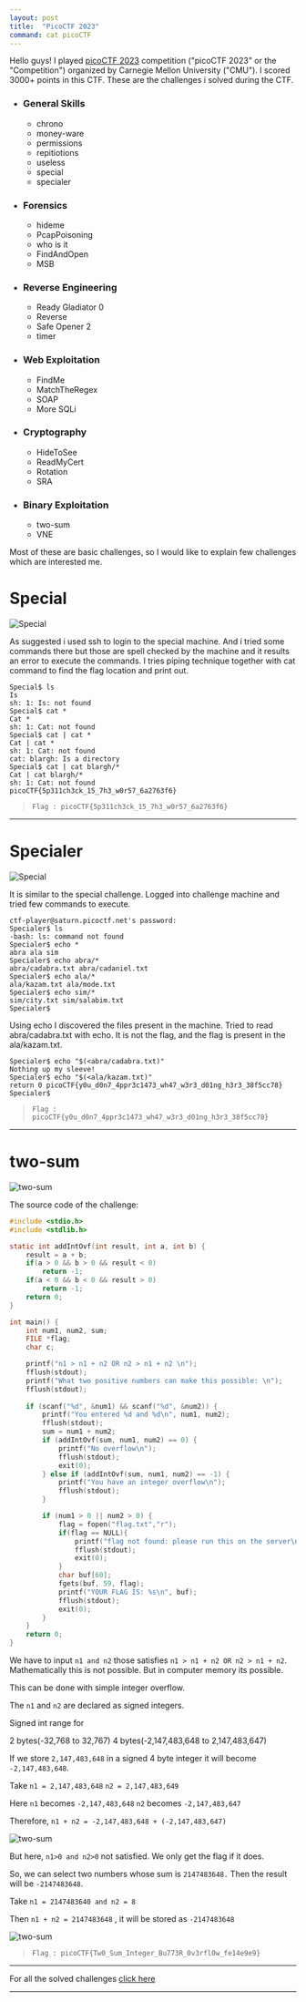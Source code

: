 ```yaml
---
layout: post
title:  "PicoCTF 2023"
command: cat picoCTF
---
```


Hello guys! I played <a href="https://play.picoctf.org/events/72" target=_blank>picoCTF 2023</a> competition ("picoCTF 2023" or the "Competition") organized by Carnegie Mellon University ("CMU"). I scored 3000+ points in this CTF. These are the challenges i solved during the CTF. 

- ### General Skills
	- chrono
	- money-ware
	- permissions
	- repitiotions
	- useless
	- special
	- specialer
- ### Forensics
	- hideme
	- PcapPoisoning
	- who is it
	- FindAndOpen
	- MSB
- ### Reverse Engineering
	- Ready Gladiator 0
	- Reverse
	- Safe Opener 2
	- timer
- ### Web Exploitation
	- FindMe
	- MatchTheRegex
	- SOAP
	- More SQLi
- ### Cryptography
	- HideToSee
	- ReadMyCert
	- Rotation
	- SRA
- ### Binary Exploitation
	- two-sum
	- VNE

Most of these are basic challenges, so I would like to explain few challenges which are interested me.

# Special

![Special](/assets/img/post_img/pico23_special.png)

As suggested i used ssh to login to the special machine. And i tried some commands there but those are spell checked by the machine and it results an error to execute the commands. I tries piping technique together with cat command to find the flag location and print out.

```
Special$ ls
Is 
sh: 1: Is: not found
Special$ cat *
Cat * 
sh: 1: Cat: not found
Special$ cat | cat *
Cat | cat * 
sh: 1: Cat: not found
cat: blargh: Is a directory
Special$ cat | cat blargh/*
Cat | cat blargh/* 
sh: 1: Cat: not found
picoCTF{5p311ch3ck_15_7h3_w0r57_6a2763f6}
```

> `Flag : picoCTF{5p311ch3ck_15_7h3_w0r57_6a2763f6}`

***

# Specialer

![Special](/assets/img/post_img/pico23_specialer.png)

It is similar to the special challenge. Logged into challenge machine and tried few commands to execute.

```
ctf-player@saturn.picoctf.net's password: 
Specialer$ ls
-bash: ls: command not found
Specialer$ echo *
abra ala sim
Specialer$ echo abra/*     
abra/cadabra.txt abra/cadaniel.txt
Specialer$ echo ala/*
ala/kazam.txt ala/mode.txt
Specialer$ echo sim/*
sim/city.txt sim/salabim.txt
Specialer$ 
```

Using echo I discovered the files present in the machine. Tried to read abra/cadabra.txt with echo. It is not the flag, and the flag is present in the ala/kazam.txt.

```
Specialer$ echo "$(<abra/cadabra.txt)"
Nothing up my sleeve!
Specialer$ echo "$(<ala/kazam.txt)"
return 0 picoCTF{y0u_d0n7_4ppr3c1473_wh47_w3r3_d01ng_h3r3_38f5cc78}
Specialer$ 
```

> `Flag : picoCTF{y0u_d0n7_4ppr3c1473_wh47_w3r3_d01ng_h3r3_38f5cc78}`

***

# two-sum

![two-sum](/assets/img/post_img/pico23_twosum.png)

The source code of the challenge:

```c
#include <stdio.h>
#include <stdlib.h>

static int addIntOvf(int result, int a, int b) {
    result = a + b;
    if(a > 0 && b > 0 && result < 0)
        return -1;
    if(a < 0 && b < 0 && result > 0)
        return -1;
    return 0;
}

int main() {
    int num1, num2, sum;
    FILE *flag;
    char c;

    printf("n1 > n1 + n2 OR n2 > n1 + n2 \n");
    fflush(stdout);
    printf("What two positive numbers can make this possible: \n");
    fflush(stdout);
    
    if (scanf("%d", &num1) && scanf("%d", &num2)) {
        printf("You entered %d and %d\n", num1, num2);
        fflush(stdout);
        sum = num1 + num2;
        if (addIntOvf(sum, num1, num2) == 0) {
            printf("No overflow\n");
            fflush(stdout);
            exit(0);
        } else if (addIntOvf(sum, num1, num2) == -1) {
            printf("You have an integer overflow\n");
            fflush(stdout);
        }

        if (num1 > 0 || num2 > 0) {
            flag = fopen("flag.txt","r");
            if(flag == NULL){
                printf("flag not found: please run this on the server\n");
                fflush(stdout);
                exit(0);
            }
            char buf[60];
            fgets(buf, 59, flag);
            printf("YOUR FLAG IS: %s\n", buf);
            fflush(stdout);
            exit(0);
        }
    }
    return 0;
}
```

We have to input `n1 and n2`  those satisfies `n1 > n1 + n2 OR n2 > n1 + n2`. Mathematically this is not possible. But in computer memory its possible.

This can be done with simple integer overflow.

The `n1` and `n2` are declared as signed integers.

Signed int range for

 2 bytes(-32,768 to 32,767)
 4 bytes(-2,147,483,648 to 2,147,483,647)

If we store `2,147,483,648` in a signed 4 byte integer it will become `-2,147,483,648`.

Take `n1 = 2,147,483,648` `n2 = 2,147,483,649`

Here `n1` becomes `-2,147,483,648` `n2` becomes `-2,147,483,647` 

Therefore, `n1 + n2 = -2,147,483,648 + (-2,147,483,647)`

![two-sum](/assets/img/post_img/pico23_twosum1.png)

But here, `n1>0 and n2>0` not satisfied. We only get the flag if it does.

So, we can select two numbers whose sum is  `2147483648.` Then the result will be `-2147483648`.

Take `n1 = 2147483640 and n2 = 8`

Then `n1 + n2 = 2147483648` , it will be stored as `-2147483648`

![two-sum](/assets/img/post_img/pico23_twosum2.png)

> `Flag : picoCTF{Tw0_Sum_Integer_Bu773R_0v3rfl0w_fe14e9e9}`

***

For all the solved challenges <a href="/assets/files/picoctf2023.pdf">click here</a>

***
